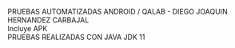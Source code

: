 PRUEBAS AUTOMATIZADAS ANDROID / QALAB - DIEGO JOAQUIN HERNANDEZ CARBAJAL  
Incluye APK    
PRUEBAS REALIZADAS CON JAVA JDK 11
